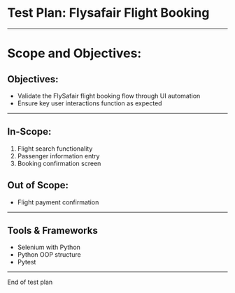 # Test Plan: Flysafair Flight Booking

---
# Scope and Objectives:

## Objectives:

- Validate the FlySafair flight booking flow through UI automation
- Ensure key user interactions function as expected

---

## In-Scope:

1.  Flight search functionality
2.  Passenger information entry
3.  Booking confirmation screen


## Out of Scope:
- Flight payment confirmation

---


## Tools & Frameworks

- Selenium with Python
- Python OOP structure
- Pytest

---



End of test plan

